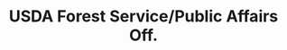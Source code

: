 ---
layout: repo
title: "USDA Forest Service/Public Affairs Off. "
id: 24298
permalink: repos/24298/
---
